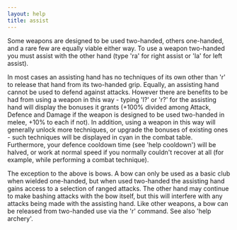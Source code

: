 ```yaml
---
layout: help
title: assist
---
```


Some weapons are designed to be used two-handed, others one-handed, and a rare
few are equally viable either way.  To use a weapon two-handed you must assist
with the other hand (type 'ra' for right assist or 'la' for left assist).  

In most cases an assisting hand has no techniques of its own other than 'r' to 
release that hand from its two-handed grip.  Equally, an assisting hand cannot 
be used to defend against attacks.  However there are benefits to be had from 
using a weapon in this way - typing 'l?' or 'r?' for the assisting hand will 
display the bonuses it grants (+100% divided among Attack, Defence and Damage 
if the weapon is designed to be used two-handed in melee, +10% to each if not).
In addition, using a weapon in this way will generally unlock more techniques, 
or upgrade the bonuses of existing ones - such techniques will be displayed in 
cyan in the combat table.  Furthermore, your defence cooldown time (see 'help 
cooldown') will be halved, or work at normal speed if you normally couldn't 
recover at all (for example, while performing a combat technique).

The exception to the above is bows.  A bow can only be used as a basic club 
when wielded one-handed, but when used two-handed the assisting hand gains 
access to a selection of ranged attacks.  The other hand may continue to make 
bashing attacks with the bow itself, but this will interfere with any attacks 
being made with the assisting hand.  Like other weapons, a bow can be released 
from two-handed use via the 'r' command.  See also 'help archery'.
